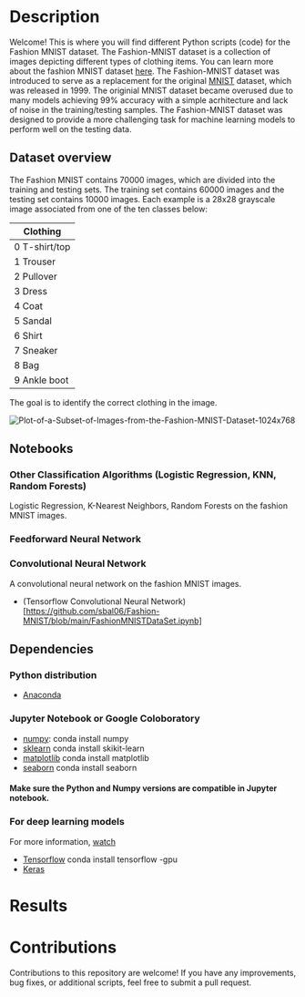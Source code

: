 # Description
Welcome! This is where you will find different Python scripts (code) for the Fashion MNIST dataset. The Fashion-MNIST dataset is a collection of images depicting different types of clothing items. You can learn more about the fashion MNIST dataset [here](https://www.tensorflow.org/datasets/catalog/fashion_mnist). The Fashion-MNIST dataset was introduced to serve as a replacement for the original [MNIST](https://www.kaggle.com/datasets/avnishnish/mnist-original) dataset, which was released in 1999. The originial MNIST dataset became overused due to many models achieving 99% accuracy with a simple acrhitecture and lack of noise in the training/testing samples. The Fashion-MNIST dataset was designed to provide a more challenging task for machine learning models to perform well on the testing data.

## Dataset overview
The Fashion MNIST contains 70000 images, which are divided into the training and testing sets. The training set contains 60000 images and the testing set contains 10000 images. Each example is a 28x28 grayscale image associated from one of the ten classes below:

|      Clothing     |
|------------------  |
| 0 T-shirt/top <br>  |
| 1 Trouser <br>    |
| 2 Pullover <br>   |
| 3 Dress <br>      |
| 4 Coat <br>       |
| 5 Sandal <br>     |
| 6 Shirt <br>      |
| 7 Sneaker <br>    |
| 8 Bag <br>        |
| 9 Ankle boot <br>  |

The goal is to identify the correct clothing in the image.

![Plot-of-a-Subset-of-Images-from-the-Fashion-MNIST-Dataset-1024x768](https://github.com/sbal06/Fashion-MNIST/assets/101956177/019424d0-c197-4c04-9ed8-446ad9acf09e) <br>


## Notebooks

### Other Classification Algorithms (Logistic Regression, KNN, Random Forests)
Logistic Regression, K-Nearest Neighbors, Random Forests on the fashion MNIST images. <br>

### Feedforward Neural Network

### Convolutional Neural Network
A convolutional neural network on the fashion MNIST images.
- (Tensorflow Convolutional Neural Network)[https://github.com/sbal06/Fashion-MNIST/blob/main/FashionMNISTDataSet.ipynb] <br>



## Dependencies
### Python distribution
- [Anaconda](https://www.anaconda.com/blog/upcoming-releases-anaconda-distribution-2023-03-and-beyond)
### Jupyter Notebook or Google Coloboratory
- [numpy](https://numpy.org/): conda install numpy <br>
-  [sklearn](https://scikit-learn.org/stable/) conda install skikit-learn <br>
- [matplotlib](https://matplotlib.org/) conda install matplotlib <br>
- [seaborn](https://seaborn.pydata.org/]) conda install seaborn <br>
#### Make sure the Python and Numpy versions are compatible in Jupyter notebook.

### For deep learning models
For more information, [watch](https://www.youtube.com/watch?v=CrEl8QL8hsM) <br>
- [Tensorflow](https://www.tensorflow.org/) conda install tensorflow -gpu <br>
- [Keras](https://keras.io/)  <br>

# Results

# Contributions
Contributions to this repository are welcome! If you have any improvements, bug fixes, or additional scripts, feel free to submit a pull request.









